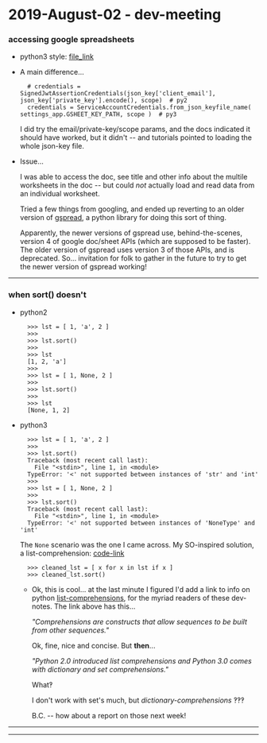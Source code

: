 2019-August-02 - dev-meeting
============================

### accessing google spreadsheets

- python3 style: [file_link](https://github.com/birkin/book_locator_project/blob/2593df456f498ae8eda65e3d5587f7055ec9049e/book_locator_app/lib/index.py)

- A main difference...

        # credentials = SignedJwtAssertionCredentials(json_key['client_email'], json_key['private_key'].encode(), scope)  # py2
        credentials = ServiceAccountCredentials.from_json_keyfile_name( settings_app.GSHEET_KEY_PATH, scope )  # py3

    I did try the email/private-key/scope params, and the docs indicated it should have worked, but it didn't -- and tutorials pointed to loading the whole json-key file.

- Issue...

    I was able to access the doc, see title and other info about the multile worksheets in the doc -- but could _not_ actually load and read data from an individual worksheet.

    Tried a few things from googling, and ended up reverting to an older version of [gspread](https://gspread.readthedocs.io/en/latest/), a python library for doing this sort of thing.

    Apparently, the newer versions of gspread use, behind-the-scenes, version 4 of google doc/sheet APIs (which are supposed to be faster). The older version of gspread uses version 3 of those APIs, and is deprecated. So... invitation for folk to gather in the future to try to get the newer version of gspread working!

---


### when sort() doesn't

- python2

        >>> lst = [ 1, 'a', 2 ]
        >>>
        >>> lst.sort()
        >>>
        >>> lst
        [1, 2, 'a']
        >>>
        >>> lst = [ 1, None, 2 ]
        >>>
        >>> lst.sort()
        >>>
        >>> lst
        [None, 1, 2]


- python3

        >>> lst = [ 1, 'a', 2 ]
        >>>
        >>> lst.sort()
        Traceback (most recent call last):
          File "<stdin>", line 1, in <module>
        TypeError: '<' not supported between instances of 'str' and 'int'
        >>>
        >>> lst = [ 1, None, 2 ]
        >>>
        >>> lst.sort()
        Traceback (most recent call last):
          File "<stdin>", line 1, in <module>
        TypeError: '<' not supported between instances of 'NoneType' and 'int'

    The `None` scenario was the one I came across. My SO-inspired solution, a list-comprehension: [code-link](https://github.com/birkin/book_locator_project/blob/2593df456f498ae8eda65e3d5587f7055ec9049e/book_locator_app/lib/index.py#L260-L262)

        >>> cleaned_lst = [ x for x in lst if x ]
        >>> cleaned_lst.sort()

    - Ok, this is cool... at the last minute I figured I'd add a link to info on python [list-comprehensions](https://python-3-patterns-idioms-test.readthedocs.io/en/latest/Comprehensions.html), for the myriad readers of these dev-notes. The link above has this...

        _"Comprehensions are constructs that allow sequences to be built from other sequences."_

        Ok, fine, nice and concise. But __then__...

        _"Python 2.0 introduced list comprehensions and Python 3.0 comes with dictionary and set comprehensions."_

        What‽

        I don't work with set's much, but _dictionary-comprehensions_ ‽‽‽

        B.C. -- how about a report on those next week!


---

---
